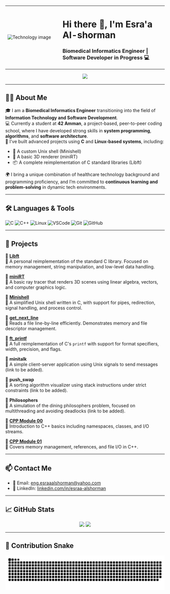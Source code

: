 <table>
  <tr>
    <td width="160">
      <img src="https://zwwada.com/wp-content/uploads/2022/07/image-6-e1659733770596-700x430-1.png?v=1664149600" alt="Technology image" width="150">
    </td>
    <td>
      <h1>Hi there 👋, I'm Esra'a Al-shorman</h1>
      <h3>Biomedical Informatics Engineer | Software Developer in Progress 💻</h3>
    </td>
  </tr>
</table>

<p align="center">
  <img src="https://readme-typing-svg.demolab.com/?lines=Biomedical+Engineer+%7C+42+Amman+Student;C+%26+C%2B%2B+Developer;Linux+%26+System+Programming+Lover;Always+learning+something+new...&center=true&width=500&height=50" />
</p>

---

## 👩‍💻 About Me

🎓 I am a **Biomedical Informatics Engineer** transitioning into the field of **Information Technology and Software Development**.  
💻 Currently a student at **42 Amman**, a project-based, peer-to-peer coding school, where I have developed strong skills in **system programming**, **algorithms**, and **software architecture**.  
🔧 I've built advanced projects using **C** and **Linux-based systems**, including:

- 🐚 A custom Unix shell (Minishell)  
- 🎨 A basic 3D renderer (miniRT)  
- 📦 A complete reimplementation of C standard libraries (Libft)

🌍 I bring a unique combination of healthcare technology background and programming proficiency, and I’m committed to **continuous learning and problem-solving** in dynamic tech environments.

---

## 🛠️ Languages & Tools

![C](https://img.shields.io/badge/-C-00599C?style=for-the-badge&logo=c)
![C++](https://img.shields.io/badge/-C++-00599C?style=for-the-badge&logo=c%2B%2B)
![Linux](https://img.shields.io/badge/-Linux-FCC624?style=for-the-badge&logo=linux)
![VSCode](https://img.shields.io/badge/-VSCode-007ACC?style=for-the-badge&logo=visual-studio-code)
![Git](https://img.shields.io/badge/-Git-F05032?style=for-the-badge&logo=git)
![GitHub](https://img.shields.io/badge/-GitHub-181717?style=for-the-badge&logo=github)

---

## 📂 Projects

🔹 [**Libft**](https://github.com/Esraa-Eng93/libft)  
🔸 A personal reimplementation of the standard C library. Focused on memory management, string manipulation, and low-level data handling.

🔹 [**miniRT**](https://github.com/Esraa-Eng93/miniRT)  
🔸 A basic ray tracer that renders 3D scenes using linear algebra, vectors, and computer graphics logic.

🔹 [**Minishell**](https://github.com/Esraa-Eng93/minishell-)  
🔸 A simplified Unix shell written in C, with support for pipes, redirection, signal handling, and process control.

🔹 [**get_next_line**](https://github.com/Esraa-Eng93/true_get_next_line)  
🔸 Reads a file line-by-line efficiently. Demonstrates memory and file descriptor management.

🔹 [**ft_printf**](https://github.com/Esraa-Eng93/ft_printf)  
🔸 A full reimplementation of C's `printf` with support for format specifiers, width, precision, and flags.

🔹 **minitalk**  
🔸 A simple client-server application using Unix signals to send messages (link to be added).

🔹 **push_swap**  
🔸 A sorting algorithm visualizer using stack instructions under strict constraints (link to be added).

🔹 **Philosophers**  
🔸 A simulation of the dining philosophers problem, focused on multithreading and avoiding deadlocks (link to be added).

🔹 [**CPP Module 00**](https://github.com/Esraa-Eng93/CPP_Module00)  
🔸 Introduction to C++ basics including namespaces, classes, and I/O streams.

🔹 [**CPP Module 01**](https://github.com/Esraa-Eng93/CPP_Module01)  
🔸 Covers memory management, references, and file I/O in C++.

---

## 📫 Contact Me

- 📧 Email: [eng.esraaalshorman@yahoo.com](mailto:eng.esraaalshorman@yahoo.com)  
- 🔗 LinkedIn: [linkedin.com/in/esraa-alshorman](https://www.linkedin.com/in/esraa-alshorman/)

---

## 📈 GitHub Stats

<p align="center">
  <img src="https://github-readme-stats.vercel.app/api?username=Esraa-Eng93&show_icons=true&theme=tokyonight&hide_title=false" />
  <img src="https://github-readme-streak-stats.herokuapp.com/?user=Esraa-Eng93&theme=tokyonight" />
</p>

---

## 🐍 Contribution Snake

<p align="center">
  <img src="https://github.com/Platane/snk/raw/output/github-contribution-grid-snake.svg" alt="snake animation" />
</p>
